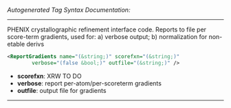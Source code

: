 <!-- THIS IS AN AUTOGENERATED FILE: Don't edit it directly, instead change the schema definition in the code itself. -->

_Autogenerated Tag Syntax Documentation:_

---
PHENIX crystallographic refinement interface code.  Reports to file per score-term gradients, used for: a) verbose output; b) normalization for non-etable derivs

```xml
<ReportGradients name="(&string;)" scorefxn="(&string;)"
        verbose="(false &bool;)" outfile="(&string;)" />
```

-   **scorefxn**: XRW TO DO
-   **verbose**: report per-atom/per-scoreterm gradients
-   **outfile**: output file for gradients

---
